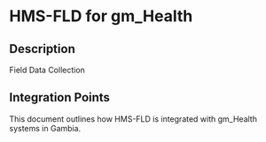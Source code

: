 # HMS-FLD for gm_Health

## Description

Field Data Collection

## Integration Points

This document outlines how HMS-FLD is integrated with gm_Health systems in Gambia.
